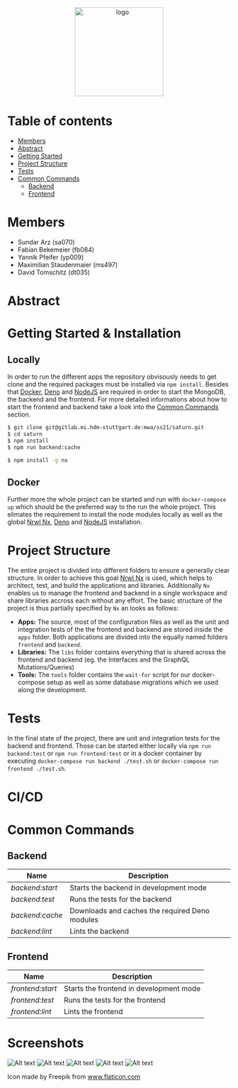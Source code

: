 <center>
  <img src="bingo.png" alt="logo" width="200"/>
</center>

# Table of contents

- [Members](#Members)
- [Abstract](#Abstract)
- [Getting Started](#Getting-Started)
- [Project Structure](#Project-Structure)
- [Tests](#Tests)
- [Common Commands](#Common-Commands)
  - [Backend](#Backend)
  - [Frontend](#Frontend)

# Members

- Sundar Arz (sa070)
- Fabian Bekemeier (fb084)
- Yannik Pfeifer (yp009)
- Maximilian Staudenmaier (ms497)
- David Tomschitz (dt035)

# Abstract

# Getting Started & Installation

## Locally

In order to run the different apps the repository obvisously needs to get clone and the required packages must be installed via `npm install`. Besides that [Docker](https://www.docker.com/), [Deno](https://deno.land/) and [NodeJS](https://nodejs.org/) are required in order to start the MongoDB, the backend and the frontend. For more detailed informations about how to start the frontend and backend take a look into the [Common Commands](#Common-Commands) section.

```bash
$ git clone git@gitlab.mi.hdm-stuttgart.de:mwa/ss21/saturn.git
$ cd saturn
$ npm install
$ npm run backend:cache

$ npm install -g nx
```

## Docker

Further more the whole project can be started and run with `docker-compose up` which should be the preferred way to the run the whole project. This elimates the requirement to install the node modules locally as well as the global [Nrwl Nx](https://nx.dev/), [Deno](https://deno.land/) and [NodeJS](https://nodejs.org/) installation.

# Project Structure

The entire project is divided into different folders to ensure a generally clear structure. In order to achieve this goal [Nrwl Nx](https://nx.dev/) is used, which helps to architect, test, and build the applications and libraries. Additionally `Nx` enables us to manage the frontend and backend in a single workspace and share libraries accross each without any effort. The basic structure of the project is thus partially specified by `Nx` an looks as follows:

- **Apps:** The source, most of the configuration files as well as the unit and integration tests of the the frontend and backend are stored inside the `apps` folder. Both applications are divided into the equally named folders `frontend` and `backend`.
- **Libraries:** The `libs` folder contains everything that is shared across the frontend and backend (eg. the Interfaces and the GraphQL Mutations/Queries)
- **Tools:** The `tools` folder contains the `wait-for` script for our docker-compose setup as well as some database migrations which we used along the development.

# Tests

In the final state of the project, there are unit and integration tests for the backend and frontend. Those can be started either locally via `npm run backend:test` or `npm run frontend:test` or in a docker container by executing `docker-compose run backend ./test.sh` or `docker-compose run frontend ./test.sh`.

# CI/CD

# Common Commands

## Backend

| Name            | Description                                    |
| --------------- | ---------------------------------------------- |
| _backend:start_ | Starts the backend in development mode         |
| _backend:test_  | Runs the tests for the backend                 |
| _backend:cache_ | Downloads and caches the required Deno modules |
| _backend:lint_  | Lints the backend                              |

## Frontend

| Name             | Description                             |
| ---------------- | --------------------------------------- |
| _frontend:start_ | Starts the frontend in development mode |
| _frontend:test_  | Runs the tests for the frontend         |
| _frontend:lint_  | Lints the frontend                      |

# Screenshots

![Alt text](./screenshots/games_screen.png)
![Alt text](./screenshots/create_game_dialog.png)
![Alt text](./screenshots/game_screen.png)
![Alt text](./screenshots/game_screen_bingo.png)
![Alt text](./screenshots/game_screen_admin.png)

Icon made by Freepik from www.flaticon.com
